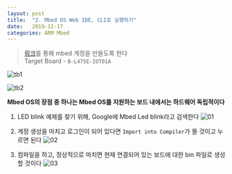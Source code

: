 ```yaml
---
layout: post
title:  "2. Mbed OS Web IDE, CLI로 실행하기"
date:   2019-12-17
categories: ARM Mbed
---
```


> [링크](https://os.mbed.com/)를 통해 mbed 계정을 만들도록 한다  
  Target Board - `B-L475E-IOT01A`

![tb1](https://drive.google.com/uc?id=19vF6KiMVYjbJai7uZffyxd4oQAZiyYxN)

![tb2](https://drive.google.com/uc?id=17jraeQn9UEKEZoUzLeViPwXTxMAgdBkp)

**Mbed OS의 장점 중 하나는 Mbed OS를 지원하는 보드 내에서는 하드웨어 독립적이다**

1. LED blink 예제를 찾기 위해, Google에 Mbed Led blink라고 검색한다
  ![01](https://drive.google.com/uc?id=14j-AhJkKVEEWq7DLmGZ7RY9Mo_NlQ9_t)

2. 계정 생성을 마치고 로그인이 되어 있다면 `Import into Compiler`가 뜰 것이고 누르면 된다
  ![02](https://drive.google.com/uc?id=1hATwMPQaYe950R5cGBp4L6xw7mHkHW8o)

3. 컴파일을 하고, 정상적으로 마치면 현재 연결되어 있는 보드에 대한 bin 파일로 생성할 것이다
  ![03](https://drive.google.com/uc?id=1uM1bCaxjhB__P3Hciqt3YEFGuyBa9ZxH)
